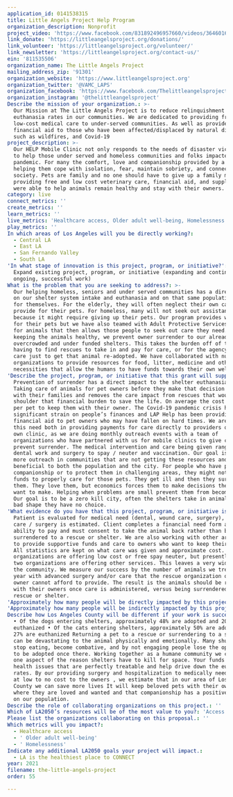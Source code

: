 ```yaml
---
application_id: 0141538315
title: Little Angels Project Help Program
organization_description: Nonprofit
project_video: 'https://www.facebook.com/831892496957660/videos/364601668320146'
link_donate: 'https://littleangelsproject.org/donations/'
link_volunteer: 'https://littleangelsproject.org/volunteer/'
link_newsletter: 'https://littleangelsproject.org/contact-us/'
ein: '811535506'
organization_name: The Little Angels Project
mailing_address_zip: '91301'
organization_website: 'https://www.littleangelsproject.org'
organization_twitter: '@VAMC_LAPS'
organization_facebook: 'https://www.facebook.com/Thelittleangelsproject/'
organization_instagram: '@thelittleangelsproject'
Describe the mission of your organization.: >-
  Our Mission at The Little Angels Project is to reduce relinquishment and
  euthanasia rates in our communities. We are dedicated to providing free and
  low-cost medical care to under-served communities. As well as provide
  financial aid to those who have been affected/displaced by natural disasters
  such as wildfires, and Covid-19
project_description: >-
  Our HELP Mobile Clinic not only responds to the needs of disaster victims, but
  to help those under served and homeless communities and folks impacted by the
  pandemic. For many the comfort, love and companionship provided by a pet is
  helping them cope with isolation, fear, maintain sobriety, and connect to
  society. Pets are family and no one should have to give up a family member. By
  providing free and low cost veterinary care, financial aid, and supplies we
  were able to help animals remain healthy and stay with their owners.
category: live
connect_metrics: ''
create_metrics: ''
learn_metrics: ''
live_metrics: 'Healthcare access, Older adult well-being, Homelessness'
play_metrics: ''
In which areas of Los Angeles will you be directly working?:
  - Central LA
  - East LA
  - San Fernando Valley
  - South LA
'In what stage of innovation is this project, program, or initiative?': >-
  Expand existing project, program, or initiative (expanding and continuing
  ongoing, successful work)
What is the problem that you are seeking to address?: >-
  Our helping homeless, seniors and under served communities has a direct impact
  on our shelter system intake and euthanasia and on that same population caring
  for themselves. For the elderly, they will often neglect their own care to
  provide for their pets. For homeless, many will not seek out assistance
  because it might require giving up their pets. Our program provides wellness
  for their pets but we have also teamed with Adult Protective Services to care
  for animals that then allows those people to seek out care they need. By
  keeping the animals healthy, we prevent owner surrender to our already
  overcrowded and under funded shelters. This takes the burden off of their
  having to find rescues to take in and pay for care, or for the agency to get
  care just to get that animal re-adopted. We have collaborated with numerous
  organizations to provide resources for food, litter, medicine and other
  necessities that allow the humans to have funds towards their own well being.
'Describe the project, program, or initiative that this grant will support to address the problem identified.': >-
  Prevention of surrender has a direct impact to the shelter euthanasia numbers.
  Taking care of animals for pet owners before they make that decision keep them
  with their families and removes the care impact from rescues that would then
  shoulder that financial burden to save the life. On average the cost is $70
  per pet to keep them with their owner. The Covid-19 pandemic crisis has put
  significant strain on people’s finances and LAP Help has been providing
  financial aid to pet owners who may have fallen on hard times. We are handling
  this need both in providing payments for care directly to providers or in our
  own clinic, as we are doing monthly outreach events with a team of
  organizations who have partnered with us for mobile clinics to give care and
  prevent surrender. The medical intervention and care being given ranges from
  dental work and surgery to spay / neuter and vaccination. Our goal is do do
  more outreach in communities that are not getting these resources and it is
  beneficial to both the population and the city. For people who have pets as
  companionship or to protect them in challenging areas, they might not have the
  funds to properly care for those pets. They get ill and then they surrender
  them. They love them, but economics forces them to make decisions they don't
  want to make. Helping when problems are small prevent them from becoming huge.
  Our goal is to be a zero kill city, often the shelters take in animals in such
  bad shape they have no choice.
'What evidence do you have that this project, program, or initiative is or will be successful, and how will you define and measure success?': >-
  Patient is evaluated for medical need (dental, wound care, surgery), cost of
  care / surgery is estimated. Client completes a financial need form as to
  ability to pay and must consent to take the animal back rather than be
  surrendered to a rescue or shelter. We are also working with other area vets
  to provide supportive funds and care to owners who want to keep their animals.
  All statistics are kept on what care was given and approximate cost. Many
  organizations are offering low cost or free spay neuter, but presently only
  two organizations are offering other services. This leaves a very wide gap in
  the community. We measure our success by the number of animals we treat each
  year with advanced surgery and/or care that the rescue organization or pet
  owner cannot afford to provide. The result is the animals should be remaining
  with their owners once care is administered, versus being surrendered to a
  rescue or shelter.
'Approximately how many people will be directly impacted by this project, program, or initiative?': '1500'
'Approximately how many people will be indirectly impacted by this project, program, or initiative?': ''
Describe how Los Angeles County will be different if your work is successful.: >-
  • Of the dogs entering shelters, approximately 48% are adopted and 20% are
  euthanized • Of the cats entering shelters, approximately 50% are adopted and
  27% are euthanized Returning a pet to a rescue or surrendering to a shelter
  can be devastating to the animal physically and emotionally. Many shut down,
  stop eating, become combative, and by not engaging people lose the opportunity
  to be adopted once there. Working together as a humane community we can reduce
  one aspect of the reason shelters have to kill for space. Your funds will fix
  health issues that are perfectly treatable and help drive down the euthanasia
  rates. By our providing surgery and hospitalization to medically needy animals
  at low to no cost to the owners , we estimate that in our area of Los Angeles
  County we can save more lives It will keep beloved pets with their owners
  where they are loved and wanted and that companionship has a positive impact
  on our population.
Describe the role of collaborating organizations on this project.: ''
Which of LA2050’s resources will be of the most value to you?: 'Access to the LA2050 community,Communications support,Other:: Partners'
Please list the organizations collaborating on this proposal.: ''
Which metrics will you impact?:
  - Healthcare access
  - ' Older adult well-being'
  - ' Homelessness'
Indicate any additional LA2050 goals your project will impact.:
  - LA is the healthiest place to CONNECT
year: 2021
filename: the-little-angels-project
order: 55

---
```

